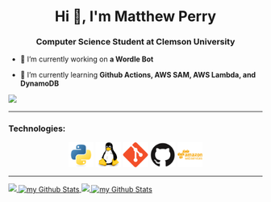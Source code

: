 <h1 align="center">Hi 👋, I'm Matthew Perry</h1>
<h3 align="center">Computer Science Student at Clemson University</h3>

- 🔭 I’m currently working on **a Wordle Bot**

- 🌱 I’m currently learning **Github Actions, AWS SAM, AWS Lambda, and DynamoDB**

<a href='https://www.linkedin.com/in/matthewperry-dev/'>
	<img src='https://img.shields.io/badge/-Matthew%20Perry-blue?style=flat&logo=Linkedin&logoColor=white&link=https://www.linkedin.com/in/matthewperry-dev/'/>
</a>

---
### Technologies:

<div align='center'>
	<img src = 'https://github.com/devicons/devicon/blob/master/icons/python/python-original.svg?raw=true' alt='Python' width='50'/> 
	<img src = 'https://github.com/devicons/devicon/blob/master/icons/linux/linux-original.svg?raw=true' alt='Linux' width='50'/> 
	<img src = 'https://github.com/devicons/devicon/blob/master/icons/git/git-plain.svg?raw=true' alt='Git' width='50'/>
	<img src = 'https://github.com/devicons/devicon/blob/master/icons/github/github-original.svg?raw=true' alt='GitHub' width='50'/>
	<img src = 'https://github.com/devicons/devicon/blob/master/icons/amazonwebservices/amazonwebservices-plain-wordmark.svg?raw=true' alt='AWS' width='50'/> 

</div>

---

<a href="https://github.com/MatthewPerryDev#gh-dark-mode-only">
	<img src="https://activity-graph.herokuapp.com/graph?username=MatthewPerryDev&theme=react-dark&hide_border=true&area=true#gh-dark-mode-only" />
	
<img align="center" src="https://github-readme-stats.vercel.app/api?username=MatthewPerryDev&include_all_commits=true&count_private=true&show_icons=true&theme=github_dark#gh-dark-mode-only" alt="my Github Stats"/>
</a>

<a href="https://github.com/MatthewPerryDev#gh-light-mode-only">
	<img src="https://activity-graph.herokuapp.com/graph?username=MatthewPerryDev&theme=minimal&hide_border=true&area=true#gh-light-mode-only" />
	
<img align="center" src="https://github-readme-stats.vercel.app/api?username=MatthewPerryDev&include_all_commits=true&count_private=true&show_icons=true&theme=default#gh-light-mode-only" alt="my Github Stats"/>
</a>
